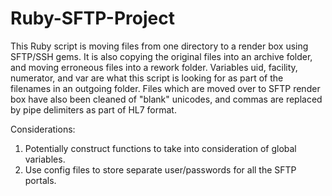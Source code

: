 # Ruby-SFTP-Project
This Ruby script is moving files from one directory to a render box using SFTP/SSH gems.  It is also copying the original files into an archive folder, and moving erroneous files into a rework folder.  Variables uid, facility, numerator, and var are what this script is looking for as part of the filenames in an outgoing folder. Files which are moved over to SFTP render box have also been cleaned of "blank" unicodes, and commas are replaced by pipe delimiters as part of HL7 format.

Considerations:
1. Potentially construct functions to take into consideration of global variables.
2. Use config files to store separate user/passwords for all the SFTP portals.
